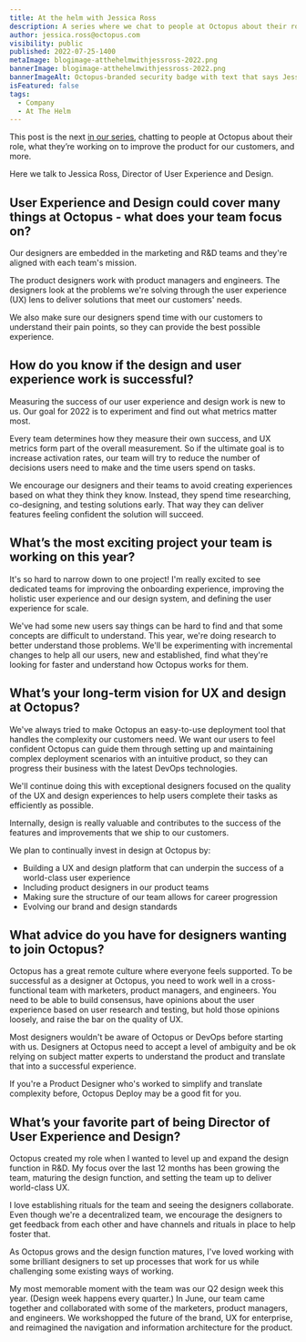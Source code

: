 ```yaml
---
title: At the helm with Jessica Ross
description: A series where we chat to people at Octopus about their role, what they’re working on to improve the product, and more. Hear from Jessica Ross, Director of User Experience and Design.
author: jessica.ross@octopus.com
visibility: public
published: 2022-07-25-1400
metaImage: blogimage-atthehelmwithjessross-2022.png
bannerImage: blogimage-atthehelmwithjessross-2022.png
bannerImageAlt: Octopus-branded security badge with text that says Jessica Ross, Director of User Experience and Design, above the silhouette of a red-headed woman wearing glasses.
isFeatured: false
tags: 
  - Company
  - At The Helm
---
```


This post is the next [in our series](https://octopus.com/blog/tag/At%20The%20Helm), chatting to people at Octopus about their role, what they’re working on to improve the product for our customers, and more.

Here we talk to Jessica Ross, Director of User Experience and Design.

## User Experience and Design could cover many things at Octopus - what does your team focus on?

Our designers are embedded in the marketing and R&D teams and they're aligned with each team's mission.

The product designers work with product managers and engineers. The designers look at the problems we're solving through the user experience (UX) lens to deliver solutions that meet our customers' needs.

We also make sure our designers spend time with our customers to understand their pain points, so they can provide the best possible experience.

## How do you know if the design and user experience work is successful?

Measuring the success of our user experience and design work is new to us. Our goal for 2022 is to experiment and find out what metrics matter most. 

Every team determines how they measure their own success, and UX metrics form part of the overall measurement. So if the ultimate goal is to increase activation rates, our team will try to reduce the number of decisions users need to make and the time users spend on tasks. 

We encourage our designers and their teams to avoid creating experiences based on what they think they know. Instead, they spend time researching, co-designing, and testing solutions early. That way they can deliver features feeling confident the solution will succeed. 

## What’s the most exciting project your team is working on this year?

It's so hard to narrow down to one project! I'm really excited to see dedicated teams for improving the onboarding experience, improving the holistic user experience and our design system, and defining the user experience for scale. 

We've had some new users say things can be hard to find and that some concepts are difficult to understand. This year, we're doing research to better understand those problems. We'll be experimenting with incremental changes to help all our users, new and established, find what they're looking for faster and understand how Octopus works for them. 


## What’s your long-term vision for UX and design at Octopus?

We've always tried to make Octopus an easy-to-use deployment tool that handles the complexity our customers need. We want our users to feel confident Octopus can guide them through setting up and maintaining complex deployment scenarios with an intuitive product, so they can progress their business with the latest DevOps technologies. 

We'll continue doing this with exceptional designers focused on the quality of the UX and design experiences to help users complete their tasks as efficiently as possible.

Internally, design is really valuable and contributes to the success of the features and improvements that we ship to our customers. 

We plan to continually invest in design at Octopus by:

- Building a UX and design platform that can underpin the success of a world-class user experience
- Including product designers in our product teams
- Making sure the structure of our team allows for career progression
- Evolving our brand and design standards 

## What advice do you have for designers wanting to join Octopus?

Octopus has a great remote culture where everyone feels supported. To be successful as a designer at Octopus, you need to work well in a cross-functional team with marketers, product managers, and engineers. You need to be able to build consensus, have opinions about the user experience based on user research and testing, but hold those opinions loosely, and raise the bar on the quality of UX.

Most designers wouldn't be aware of Octopus or DevOps before starting with us. Designers at Octopus need to accept a level of ambiguity and be ok relying on subject matter experts to understand the product and translate that into a successful experience. 

If you're a Product Designer who's worked to simplify and translate complexity before, Octopus Deploy may be a good fit for you. 


## What’s your favorite part of being Director of User Experience and Design?

Octopus created my role when I wanted to level up and expand the design function in R&D. My focus over the last 12 months has been growing the team, maturing the design function, and setting the team up to deliver world-class UX. 

I love establishing rituals for the team and seeing the designers collaborate. Even though we're a decentralized team, we encourage the designers to get feedback from each other and have channels and rituals in place to help foster that. 

As Octopus grows and the design function matures, I've loved working with some brilliant designers to set up processes that work for us while challenging some existing ways of working. 

My most memorable moment with the team was our Q2 design week this year. (Design week happens every quarter.)  In June, our team came together and collaborated with some of the marketers, product managers, and engineers. We workshopped the future of the brand, UX for enterprise, and reimagined the navigation and information architecture for the product.